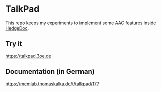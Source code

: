 # TalkPad

This repo keeps my experiments to implement some AAC features inside [HedgeDoc](https://github.com/hedgedoc/hedgedoc).

## Try it

https://talkpad.3oe.de

## Documentation (in German)

https://memlab.thomaskalka.de/t/talkpad/177

